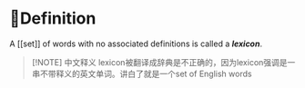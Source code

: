 # 📝Definition
A [[set]] of words with no associated definitions is called a ***lexicon***.

> [!NOTE] 中文释义
> lexicon被翻译成辞典是不正确的，因为lexicon强调是一串不带释义的英文单词。讲白了就是一个set of English words
